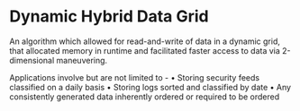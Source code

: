 # Dynamic Hybrid Data Grid

An algorithm which allowed for read-and-write of data in a dynamic grid, that allocated memory in runtime and facilitated faster access to data via 2-dimensional maneuvering. 

Applications involve but are not limited to - 
• Storing security feeds classified on a daily basis 
• Storing logs sorted and classified by date 
• Any consistently generated data inherently ordered or required to be ordered 
